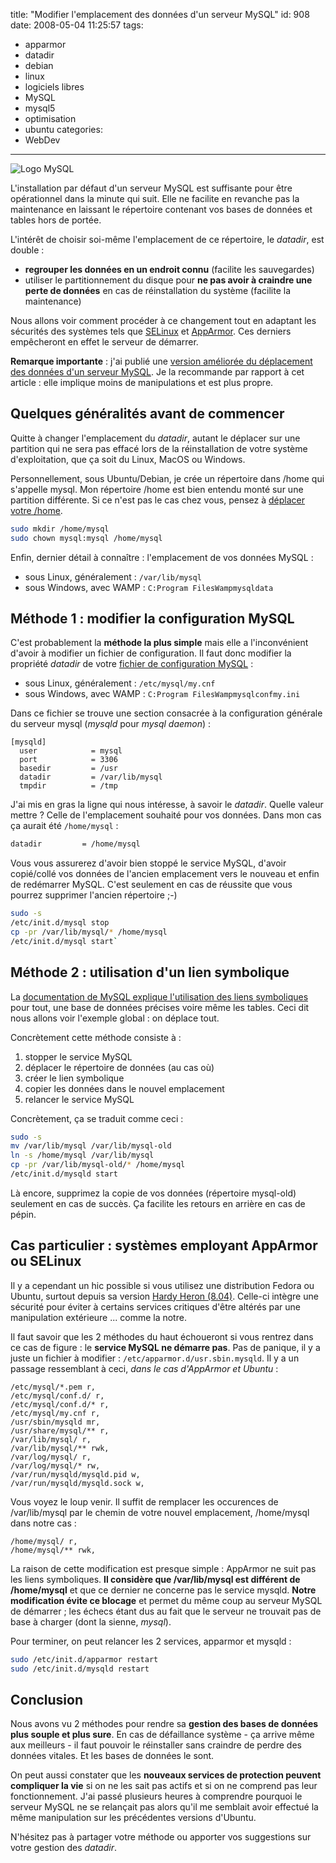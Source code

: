 title: "Modifier l'emplacement des données d'un serveur MySQL"
id: 908
date: 2008-05-04 11:25:57
tags:
- apparmor
- datadir
- debian
- linux
- logiciels libres
- MySQL
- mysql5
- optimisation
- ubuntu
categories:
- WebDev
---

![Logo MySQL](/images/2007/08/powered-by-mysql-167x86.png)

L'installation par défaut d'un serveur MySQL est suffisante pour être opérationnel dans la minute qui suit. Elle ne facilite en revanche pas la maintenance en laissant le répertoire contenant vos bases de données et tables hors de portée.

L'intérêt de choisir soi-même l'emplacement de ce répertoire, le _datadir_, est double :

*   **regrouper les données en un endroit connu** (facilite les sauvegardes)
*   utiliser le partitionnement du disque pour **ne pas avoir à craindre une perte de données** en cas de réinstallation du système (facilite la maintenance)

Nous allons voir comment procéder à ce changement tout en adaptant les sécurités des systèmes tels que [SELinux](http://fedoraproject.org/wiki/SELinux) et [AppArmor](http://www.novell.com/linux/security/apparmor/). Ces derniers empêcheront en effet le serveur de démarrer.

<!--more-->

**Remarque importante** : j'ai publié une [version améliorée du déplacement des données d'un serveur MySQL](https://oncletom.io/2008/12/11/configuration-apache-mysql-php-symlinks/). Je la recommande par rapport à cet article : elle implique moins de manipulations et est plus propre.

## Quelques généralités avant de commencer

Quitte à changer l'emplacement du _datadir_, autant le déplacer sur une partition qui ne sera pas effacé lors de la réinstallation de votre système d'exploitation, que ça soit du Linux, MacOS ou Windows.

Personnellement, sous Ubuntu/Debian, je crée un répertoire dans /home qui s'appelle mysql. Mon répertoire /home est bien entendu monté sur une partition différente. Si ce n'est pas le cas chez vous, pensez à [déplacer votre /home](http://doc.ubuntu-fr.org/installation/deplacer_home).

```bash
sudo mkdir /home/mysql
sudo chown mysql:mysql /home/mysql
```

Enfin, dernier détail à connaître : l'emplacement de vos données MySQL :

*   sous Linux, généralement : `/var/lib/mysql`
*   sous Windows, avec WAMP : `C:Program FilesWampmysqldata`

## Méthode 1 : modifier la configuration MySQL

C'est probablement la **méthode la plus simple** mais elle a l'inconvénient d'avoir à modifier un fichier de configuration. Il faut donc modifier la propriété _datadir_ de votre [fichier de configuration MySQL](http://dev.mysql.com/doc/refman/5.1/en/option-files.html) :

*   sous Linux, généralement : `/etc/mysql/my.cnf`
*   sous Windows, avec WAMP : `C:Program FilesWampmysqlconfmy.ini`

Dans ce fichier se trouve une section consacrée à la configuration générale du serveur mysql (_mysqld_ pour _mysql daemon_) :

```
[mysqld]
  user            = mysql
  port            = 3306
  basedir         = /usr
  datadir         = /var/lib/mysql
  tmpdir          = /tmp
```

J'ai mis en gras la ligne qui nous intéresse, à savoir le _datadir_.
Quelle valeur mettre ? Celle de l'emplacement souhaité pour vos données. Dans mon cas ça aurait été `/home/mysql` :

```bash
datadir         = /home/mysql
```

Vous vous assurerez d'avoir bien stoppé le service MySQL, d'avoir copié/collé vos données de l'ancien emplacement vers le nouveau et enfin de redémarrer MySQL. C'est seulement en cas de réussite que vous pourrez supprimer l'ancien répertoire ;-)

```bash
sudo -s
/etc/init.d/mysql stop
cp -pr /var/lib/mysql/* /home/mysql
/etc/init.d/mysql start`
```

## Méthode 2 : utilisation d'un lien symbolique

La [documentation de MySQL explique l'utilisation des liens symboliques](http://dev.mysql.com/doc/refman/5.1/en/symbolic-links.html) pour tout, une base de données précises voire même les tables. Ceci dit nous allons voir l'exemple global : on déplace tout.

Concrètement cette méthode consiste à :

1.  stopper le service MySQL
2.  déplacer le répertoire de données (au cas où)
3.  créer le lien symbolique
4.  copier les données dans le nouvel emplacement
5.  relancer le service MySQL

Concrètement, ça se traduit comme ceci :

```bash
sudo -s
mv /var/lib/mysql /var/lib/mysql-old
ln -s /home/mysql /var/lib/mysql
cp -pr /var/lib/mysql-old/* /home/mysql
/etc/init.d/mysqld start
```

Là encore, supprimez la copie de vos données (répertoire mysql-old) seulement en cas de succès. Ça facilite les retours en arrière en cas de pépin.

## Cas particulier : systèmes employant AppArmor ou SELinux

Il y a cependant un hic possible si vous utilisez une distribution Fedora ou Ubuntu, surtout depuis sa version [Hardy Heron (8.04)](http://doc.ubuntu-fr.org/hardy). Celle-ci intègre une sécurité pour éviter à certains services critiques d'être altérés par une manipulation extérieure ... comme la notre.

Il faut savoir que les 2 méthodes du haut échoueront si vous rentrez dans ce cas de figure : le **service MySQL ne démarre pas**.
Pas de panique, il y a juste un fichier à modifier : `/etc/apparmor.d/usr.sbin.mysqld`. Il y a un passage ressemblant à ceci, _dans le cas d'AppArmor et Ubuntu_ :

```
/etc/mysql/*.pem r,
/etc/mysql/conf.d/ r,
/etc/mysql/conf.d/* r,
/etc/mysql/my.cnf r,
/usr/sbin/mysqld mr,
/usr/share/mysql/** r,
/var/lib/mysql/ r,
/var/lib/mysql/** rwk,
/var/log/mysql/ r,
/var/log/mysql/* rw,
/var/run/mysqld/mysqld.pid w,
/var/run/mysqld/mysqld.sock w,
```

Vous voyez le loup venir. Il suffit de remplacer les occurences de /var/lib/mysql par le chemin de votre nouvel emplacement, /home/mysql dans notre cas :
```
/home/mysql/ r,
/home/mysql/** rwk,
```

La raison de cette modification est presque simple : AppArmor ne suit pas les liens symboliques. **Il considère que /var/lib/mysql est différent de /home/mysql** et que ce dernier ne concerne pas le service mysqld.
**Notre modification évite ce blocage** et permet du même coup au serveur MySQL de démarrer ; les échecs étant dus au fait que le serveur ne trouvait pas de base à charger (dont la sienne, _mysql_).

Pour terminer, on peut relancer les 2 services, apparmor et mysqld :

```bash
sudo /etc/init.d/apparmor restart
sudo /etc/init.d/mysqld restart
```

## Conclusion

Nous avons vu 2 méthodes pour rendre sa **gestion des bases de données plus souple et plus sure**. En cas de défaillance système - ça arrive même aux meilleurs - il faut pouvoir le réinstaller sans craindre de perdre des données vitales. Et les bases de données le sont.

On peut aussi constater que les **nouveaux services de protection peuvent compliquer la vie** si on ne les sait pas actifs et si on ne comprend pas leur fonctionnement. J'ai passé plusieurs heures à comprendre pourquoi le serveur MySQL ne se relançait pas alors qu'il me semblait avoir effectué la même manipulation sur les précédentes versions d'Ubuntu.

N'hésitez pas à partager votre méthode ou apporter vos suggestions sur votre gestion des _datadir_.
